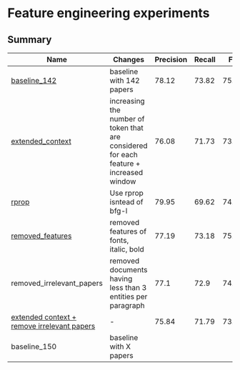 # Feature engineering experiments

## Summary 

| Name | Changes | Precision | Recall  | F1 |  
|------|---------|-----------|---------|----|
| [baseline_142](210114-baseline) | baseline with 142 papers | 78.12   |     73.82   |     75.91|
| [extended_context](210121-extended_context) |increasing the number of token that are considered for each feature + increased window | 76.08   |     71.73   |     73.84|
| [rprop](21023-rprop_instead_of_bfg-l+extend_context) | Use rprop isntead of bfg-l| 79.95    |    69.62   |     74.43|
| [removed_features](210215-revert_context_extension+remove_features) |  removed features of fonts, italic, bold | 77.19     |   73.18   |     75.12 |
| removed_irrelevant_papers | removed documents having less than 3 entities per paragraph | 77.1   |     72.9 |        74.93| 
| [extended context + remove irrelevant papers](210216-removed_irrelevant_papers+extended_context) | - | 75.84   |     71.79 |       73.75| 
| baseline_150 | baseline with X papers | 
